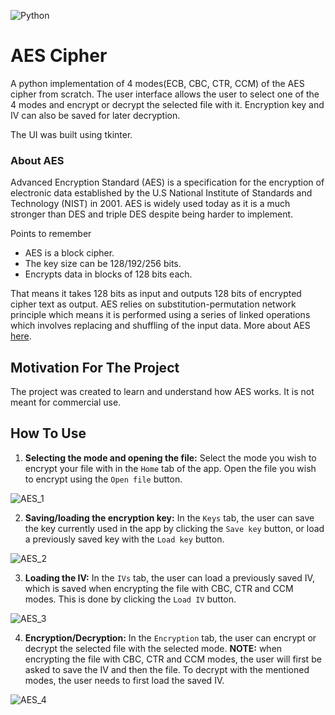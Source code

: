 ![Python](https://img.shields.io/badge/python-3670A0?style=for-the-badge&logo=python&logoColor=ffdd54)

# AES Cipher
A python implementation of 4 modes(ECB, CBC, CTR, CCM) of the AES cipher from scratch. The user interface allows the user to select one of the 4 modes and encrypt or decrypt the selected file with it. Encryption key and IV can also be saved for later decryption.

The UI was built using tkinter.

### About AES
Advanced Encryption Standard (AES) is a specification for the encryption of electronic data established by the U.S National Institute of Standards and Technology (NIST) in 2001. AES is widely used today as it is a much stronger than DES and triple DES despite being harder to implement.

Points to remember
 - AES is a block cipher.
 - The key size can be 128/192/256 bits.
 - Encrypts data in blocks of 128 bits each.

That means it takes 128 bits as input and outputs 128 bits of encrypted cipher text as output. AES relies on substitution-permutation network principle which means it is performed using a series of linked operations which involves replacing and shuffling of the input data.
More about AES [here](https://www.geeksforgeeks.org/advanced-encryption-standard-aes/).
## Motivation For The Project
The project was created to learn and understand how AES works. It is not meant for commercial use.
## How To Use

1. **Selecting the mode and opening the file:** Select the mode you wish to encrypt your file with in the `Home` tab of the app. Open the file you wish to encrypt using the `Open file` button.

![AES_1](https://github.com/StebihN/AES_Cipher/assets/121977112/9bb855ea-1210-4be0-8d7c-d115b7f0a65c)

2. **Saving/loading the encryption key:** In the `Keys` tab, the user can save the key currently used in the app by clicking the `Save key` button, or load a previously saved key with the `Load key` button.

![AES_2](https://github.com/StebihN/AES_Cipher/assets/121977112/e0bf1188-ab97-4610-bf8d-d14cdc0d67eb)

3. **Loading the IV:** In the `IVs` tab, the user can load a previously saved IV, which is saved when encrypting the file with CBC, CTR and CCM modes. This is done by clicking the `Load IV` button.

![AES_3](https://github.com/StebihN/AES_Cipher/assets/121977112/33271b63-ca0f-456d-8a1d-d97d3a007141)

4. **Encryption/Decryption:** In the `Encryption` tab, the user can encrypt or decrypt the selected file with the selected mode. **NOTE:** when encrypting the file with CBC, CTR and CCM modes, the user will first be asked to save the IV and then the file. To decrypt with the mentioned modes, the user needs to first load the saved IV.

![AES_4](https://github.com/StebihN/AES_Cipher/assets/121977112/e37c790d-147d-474c-81a0-54b6cd766394)

